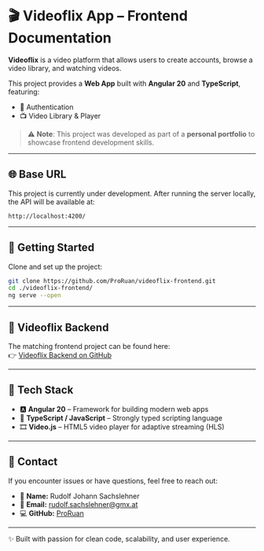 # 🎬 Videoflix App – Frontend Documentation

**Videoflix** is a video platform that allows users to create accounts,
browse a video library, and watching videos.

This project provides a **Web App** built with **Angular 20** and
**TypeScript**, featuring:

- 🔐 Authentication
- 📺 Video Library & Player

> ⚠️ **Note**: This project was developed as part of a **personal portfolio**
> to showcase frontend development skills.

---

## 🌐 Base URL

This project is currently under development.
After running the server locally, the API will be available at:

```
http://localhost:4200/
```

---

## 🚀 Getting Started

Clone and set up the project:

```bash
git clone https://github.com/ProRuan/videoflix-frontend.git
cd ./videoflix-frontend/
ng serve --open
```

---

## 🎨 Videoflix Backend

The matching frontend project can be found here:  
👉 [Videoflix Backend on GitHub](https://github.com/ProRuan/videoflix)

---

## 🧩 Tech Stack

- 🅰️ **Angular 20** – Framework for building modern web apps
- 💙 **TypeScript / JavaScript** – Strongly typed scripting language
- 🎞️ **Video.js** – HTML5 video player for adaptive streaming (HLS)

---

## 📣 Contact

If you encounter issues or have questions, feel free to reach out:

- 👤 **Name:** Rudolf Johann Sachslehner
- 📧 **Email:** rudolf.sachslehner@gmx.at
- 💻 **GitHub:** [ProRuan](https://github.com/ProRuan)

---

✨ Built with passion for clean code, scalability, and user experience.
